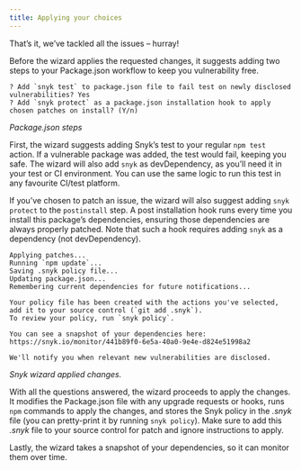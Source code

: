 ```yaml
---
title: Applying your choices
---
```


That’s it, we’ve tackled all the issues – hurray!

Before the wizard applies the requested changes, it suggests adding two steps to your Package.json workflow to keep you vulnerability free.

```console
? Add `snyk test` to package.json file to fail test on newly disclosed vulnerabilities? Yes
? Add `snyk protect` as a package.json installation hook to apply chosen patches on install? (Y/n)
```
_Package.json steps_

First, the wizard suggests adding Snyk’s test to your regular `npm test` action. If a vulnerable package was added, the test would fail, keeping you safe. The wizard will also add `snyk` as devDependency, as you’ll need it in your test or CI environment. You can use the same logic to run this test in any favourite CI/test platform.

If you’ve chosen to patch an issue, the wizard will also suggest adding `snyk protect` to the `postinstall` step. A post installation hook runs every time you install this package’s dependencies, ensuring those dependencies are always properly patched. Note that such a hook requires adding `snyk` as a dependency (not devDependency).

```console
Applying patches...
Running `npm update`...
Saving .snyk policy file...
Updating package.json...
Remembering current dependencies for future notifications...

Your policy file has been created with the actions you've selected, add it to your source control (`git add .snyk`).
To review your policy, run `snyk policy`.

You can see a snapshot of your dependencies here:
https://snyk.io/monitor/441b89f0-6e5a-40a0-9e4e-d824e51998a2

We'll notify you when relevant new vulnerabilities are disclosed.
```
_Snyk wizard applied changes._

With all the questions answered, the wizard proceeds to apply the changes. It modifies the Package.json file with any upgrade requests or hooks, runs `npm` commands to apply the changes, and stores the Snyk policy in the _.snyk_ file (you can pretty-print it by running `snyk policy`). Make sure to add this _.snyk_ file to your source control for patch and ignore instructions to apply.

Lastly, the wizard takes a snapshot of your dependencies, so it can monitor them over time.
